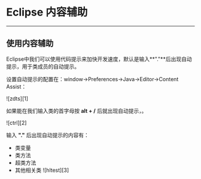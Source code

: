 # Eclipse 内容辅助

* * *

## 使用内容辅助

Eclipse中我们可以使用代码提示来加快开发速度，默认是输入**"."**后出现自动提示，用于类成员的自动提示。

设置自动提示的配置在：window->Preferences->Java->Editor->Content Assist：

![zdts][1]

如果能在我们输入类的首字母按 **alt + /** 后就出现自动提示，。

![ctrl][2]

输入 **"."** 后出现自动提示的内容有：
* 类变量
* 类方法
* 超类方法
* 其他相关类
![hltest][3]